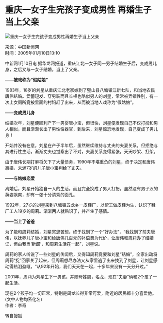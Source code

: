 # 重庆一女子生完孩子变成男性 再婚生子当上父亲

![重庆一女子生完孩子变成男性再婚生子当上父亲](https://images.sohu.com/ccc.gif)

来源：中国新闻网  
时间：2005年01月10日13:10  

中新网1月10日电 据华龙网报道，重庆江北一女子同一男子结婚生子后，变成男儿身，之后又与一女子结婚，当上了父亲。

**——被戏称为“假姑娘”**

1983年，18岁的刘星从重庆江北老家嫁到了璧山县八塘镇江新七队，和当地农民唐伟结婚。爱蓄短发、穿男装而且长相也酷似男人的刘星，常常被弄错性别，有一次上女厕所竟被里面的村妇赶了出来，从而被当地人戏称为“假姑娘”。

**——变成男儿身**

结婚次年，刘星便顺利产下一男婴唐小宝，但很快，刘星便发现自己不仅打扮和男人相似，而且渐渐长出了男性性器官，到后来，刘星惊恐地发现，自己变成了男儿身！

开始并没有在意，刘星在产子半年后，虽然继续维持与丈夫的夫妻关系，但拒绝与其进行性生活，渐渐丈夫也觉察出了不对，夫妻关系变得紧张，天天吵架、打架。

由于唐伟长期打麻将欠下了大量债务，1990年不堪重负的刘星，终于决定和唐伟离婚，未满7岁的儿子唐小宝判给了丈夫。

**——与姑娘恋爱**

离婚后，刘星开始独自一人的生活，而且完全换成了男人打扮，虽然没有男子汉的英姿飒爽，却有一张十分清秀的面孔。

1992年，27岁的刘星来到八塘镇五龙乡一皮鞋厂，以帮工做皮鞋为生，认识了鞋厂工人19岁的周莉。渐渐两人就熟识了，并产生了感情。

**——当上了爸爸**

为了能和周莉结婚，刘星冥思苦想，终于找到了一个“好办法”，“我找到了前夫唐伟，以抚养儿子唐小宝和给唐伟几百元的补偿费为代价，让唐伟和周莉办了结婚证，但由我当‘新郎’，和周莉生活在一起”，刘星说。

周莉的家人听说了一些刘星的传闻后，又得知周莉竟要和刘星“结婚”，全家出动将周莉“捉”回家关了起来，但周莉想尽办法又从家里逃了出来找到了刘星，让刘星感动得热泪盈眶，“从92年开始，我们天天在一起，十多年来没有一天分开过。”

2001年，周莉为刘星生下一男孩，并随母姓周，名龙，现在“夫妻”俩和2个孩子一起生活。

现在2个孩子均一切正常，特别是周龙长得非常可爱，附近的居民都十分喜爱他。(文中人物均系化名)  
作者：李奇

转自搜狐